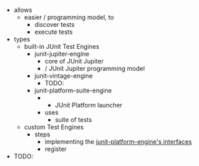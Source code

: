 * allows
  * easier / programming model, to
    * discover tests
    * execute tests
* types
  * built-in JUnit Test Engines
    * junit-jupiter-engine
      * core of JUnit Jupiter
      * / JUnit Jupiter programming model
    * junit-vintage-engine
      * TODO:
    * junit-platform-suite-engine
      * + JUnit Platform launcher
      * uses
        * suite of tests
  * custom Test Engines
    * steps
      * implementing the [junit-platform-engine's interfaces](https://junit.org/junit5/docs/current/api/org.junit.platform.engine/org/junit/platform/engine/package-summary.html)
      * register 
* TODO: